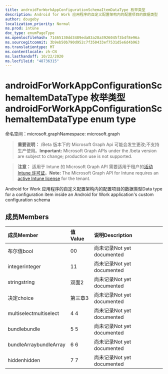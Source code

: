 ```yaml
---
title: androidForWorkAppConfigurationSchemaItemDataType 枚举类型
description: Android for Work 应用程序的自定义配置架构内的配置项目的数据类型
author: dougeby
localization_priority: Normal
ms.prod: intune
doc_type: enumPageType
ms.openlocfilehash: 71465130dd3489eda83a28a3926045f3b4f8e96a
ms.sourcegitcommit: 3b9eb50b790d952c7f350433ef7531d5e6d4b963
ms.translationtype: MT
ms.contentlocale: zh-CN
ms.lasthandoff: 10/22/2020
ms.locfileid: "48736315"
---
```

# <a name="androidforworkappconfigurationschemaitemdatatype-enum-type"></a><span data-ttu-id="37c66-103">androidForWorkAppConfigurationSchemaItemDataType 枚举类型</span><span class="sxs-lookup"><span data-stu-id="37c66-103">androidForWorkAppConfigurationSchemaItemDataType enum type</span></span>

<span data-ttu-id="37c66-104">命名空间：microsoft.graph</span><span class="sxs-lookup"><span data-stu-id="37c66-104">Namespace: microsoft.graph</span></span>

> <span data-ttu-id="37c66-105">**重要说明：** /Beta 版本下的 Microsoft Graph Api 可能会发生更改;不支持生产使用。</span><span class="sxs-lookup"><span data-stu-id="37c66-105">**Important:** Microsoft Graph APIs under the /beta version are subject to change; production use is not supported.</span></span>

> <span data-ttu-id="37c66-106">**注意：** 适用于 Intune 的 Microsoft Graph API 需要适用于租户的[活动 Intune 许可证](https://go.microsoft.com/fwlink/?linkid=839381)。</span><span class="sxs-lookup"><span data-stu-id="37c66-106">**Note:** The Microsoft Graph API for Intune requires an [active Intune license](https://go.microsoft.com/fwlink/?linkid=839381) for the tenant.</span></span>

<span data-ttu-id="37c66-107">Android for Work 应用程序的自定义配置架构内的配置项目的数据类型</span><span class="sxs-lookup"><span data-stu-id="37c66-107">Data type for a configuration item inside an Android for Work application's custom configuration schema</span></span>

## <a name="members"></a><span data-ttu-id="37c66-108">成员</span><span class="sxs-lookup"><span data-stu-id="37c66-108">Members</span></span>
|<span data-ttu-id="37c66-109">成员</span><span class="sxs-lookup"><span data-stu-id="37c66-109">Member</span></span>|<span data-ttu-id="37c66-110">值</span><span class="sxs-lookup"><span data-stu-id="37c66-110">Value</span></span>|<span data-ttu-id="37c66-111">说明</span><span class="sxs-lookup"><span data-stu-id="37c66-111">Description</span></span>|
|:---|:---|:---|
|<span data-ttu-id="37c66-112">布尔值</span><span class="sxs-lookup"><span data-stu-id="37c66-112">bool</span></span>|<span data-ttu-id="37c66-113">0</span><span class="sxs-lookup"><span data-stu-id="37c66-113">0</span></span>|<span data-ttu-id="37c66-114">尚未记录</span><span class="sxs-lookup"><span data-stu-id="37c66-114">Not yet documented</span></span>|
|<span data-ttu-id="37c66-115">integer</span><span class="sxs-lookup"><span data-stu-id="37c66-115">integer</span></span>|<span data-ttu-id="37c66-116">1</span><span class="sxs-lookup"><span data-stu-id="37c66-116">1</span></span>|<span data-ttu-id="37c66-117">尚未记录</span><span class="sxs-lookup"><span data-stu-id="37c66-117">Not yet documented</span></span>|
|<span data-ttu-id="37c66-118">string</span><span class="sxs-lookup"><span data-stu-id="37c66-118">string</span></span>|<span data-ttu-id="37c66-119">双面</span><span class="sxs-lookup"><span data-stu-id="37c66-119">2</span></span>|<span data-ttu-id="37c66-120">尚未记录</span><span class="sxs-lookup"><span data-stu-id="37c66-120">Not yet documented</span></span>|
|<span data-ttu-id="37c66-121">决定</span><span class="sxs-lookup"><span data-stu-id="37c66-121">choice</span></span>|<span data-ttu-id="37c66-122">第三章</span><span class="sxs-lookup"><span data-stu-id="37c66-122">3</span></span>|<span data-ttu-id="37c66-123">尚未记录</span><span class="sxs-lookup"><span data-stu-id="37c66-123">Not yet documented</span></span>|
|<span data-ttu-id="37c66-124">multiselect</span><span class="sxs-lookup"><span data-stu-id="37c66-124">multiselect</span></span>|<span data-ttu-id="37c66-125">4 </span><span class="sxs-lookup"><span data-stu-id="37c66-125">4</span></span>|<span data-ttu-id="37c66-126">尚未记录</span><span class="sxs-lookup"><span data-stu-id="37c66-126">Not yet documented</span></span>|
|<span data-ttu-id="37c66-127">bundle</span><span class="sxs-lookup"><span data-stu-id="37c66-127">bundle</span></span>|<span data-ttu-id="37c66-128">5 </span><span class="sxs-lookup"><span data-stu-id="37c66-128">5</span></span>|<span data-ttu-id="37c66-129">尚未记录</span><span class="sxs-lookup"><span data-stu-id="37c66-129">Not yet documented</span></span>|
|<span data-ttu-id="37c66-130">bundleArray</span><span class="sxs-lookup"><span data-stu-id="37c66-130">bundleArray</span></span>|<span data-ttu-id="37c66-131">6 </span><span class="sxs-lookup"><span data-stu-id="37c66-131">6</span></span>|<span data-ttu-id="37c66-132">尚未记录</span><span class="sxs-lookup"><span data-stu-id="37c66-132">Not yet documented</span></span>|
|<span data-ttu-id="37c66-133">hidden</span><span class="sxs-lookup"><span data-stu-id="37c66-133">hidden</span></span>|<span data-ttu-id="37c66-134">7 </span><span class="sxs-lookup"><span data-stu-id="37c66-134">7</span></span>|<span data-ttu-id="37c66-135">尚未记录</span><span class="sxs-lookup"><span data-stu-id="37c66-135">Not yet documented</span></span>|





